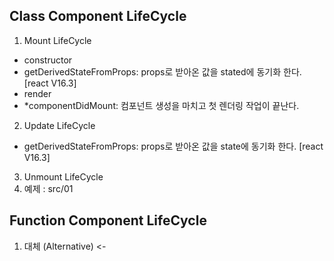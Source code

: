 ## Class Component LifeCycle
1. Mount LifeCycle
- constructor
- getDerivedStateFromProps: props로 받아온 값을 stated에 동기화 한다. [react V16.3]
- render
- *componentDidMount: 컴포넌트 생성을 마치고 첫 렌더링 작업이 끝난다.

2. Update LifeCycle
- getDerivedStateFromProps: props로 받아온 값을 state에 동기화 한다. [react V16.3]

3. Unmount LifeCycle
4. 예제 : src/01

## Function Component LifeCycle
1. 대체 (Alternative) <-